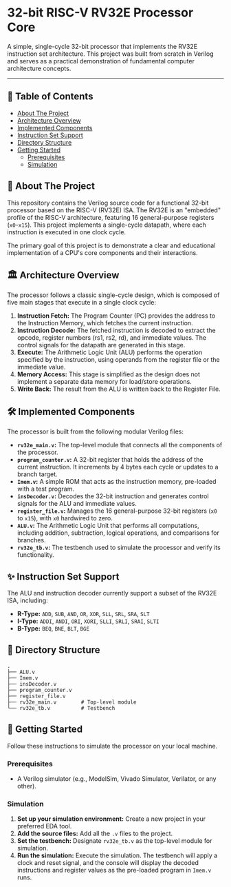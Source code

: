 # 32-bit RISC-V RV32E Processor Core

A simple, single-cycle 32-bit processor that implements the RV32E instruction set architecture. This project was built from scratch in Verilog and serves as a practical demonstration of fundamental computer architecture concepts.

---

## 📖 Table of Contents

* [About The Project](#about-the-project)
* [Architecture Overview](#architecture-overview)
* [Implemented Components](#implemented-components)
* [Instruction Set Support](#instruction-set-support)
* [Directory Structure](#directory-structure)
* [Getting Started](#getting-started)
    * [Prerequisites](#prerequisites)
    * [Simulation](#simulation)

## 🎯 About The Project

This repository contains the Verilog source code for a functional 32-bit processor based on the RISC-V (RV32E) ISA. The RV32E is an "embedded" profile of the RISC-V architecture, featuring 16 general-purpose registers (`x0`-`x15`). This project implements a single-cycle datapath, where each instruction is executed in one clock cycle.

The primary goal of this project is to demonstrate a clear and educational implementation of a CPU's core components and their interactions.

## 🏛️ Architecture Overview

The processor follows a classic single-cycle design, which is composed of five main stages that execute in a single clock cycle:

1.  **Instruction Fetch:** The Program Counter (PC) provides the address to the Instruction Memory, which fetches the current instruction.
2.  **Instruction Decode:** The fetched instruction is decoded to extract the opcode, register numbers (rs1, rs2, rd), and immediate values. The control signals for the datapath are generated in this stage.
3.  **Execute:** The Arithmetic Logic Unit (ALU) performs the operation specified by the instruction, using operands from the register file or the immediate value.
4.  **Memory Access:** This stage is simplified as the design does not implement a separate data memory for load/store operations.
5.  **Write Back:** The result from the ALU is written back to the Register File.



## 🛠️ Implemented Components

The processor is built from the following modular Verilog files:

* **`rv32e_main.v`:** The top-level module that connects all the components of the processor.
* **`program_counter.v`:** A 32-bit register that holds the address of the current instruction. It increments by 4 bytes each cycle or updates to a branch target.
* **`Imem.v`:** A simple ROM that acts as the instruction memory, pre-loaded with a test program.
* **`insDecoder.v`:** Decodes the 32-bit instruction and generates control signals for the ALU and immediate values.
* **`register_file.v`:** Manages the 16 general-purpose 32-bit registers (`x0` to `x15`), with `x0` hardwired to zero.
* **`ALU.v`:** The Arithmetic Logic Unit that performs all computations, including addition, subtraction, logical operations, and comparisons for branches.
* **`rv32e_tb.v`:** The testbench used to simulate the processor and verify its functionality.

## ✨ Instruction Set Support

The ALU and instruction decoder currently support a subset of the RV32E ISA, including:

* **R-Type:** `ADD`, `SUB`, `AND`, `OR`, `XOR`, `SLL`, `SRL`, `SRA`, `SLT`
* **I-Type:** `ADDI`, `ANDI`, `ORI`, `XORI`, `SLLI`, `SRLI`, `SRAI`, `SLTI`
* **B-Type:** `BEQ`, `BNE`, `BLT`, `BGE`

## 📁 Directory Structure

```
.
├── ALU.v
├── Imem.v
├── insDecoder.v
├── program_counter.v
├── register_file.v
├── rv32e_main.v        # Top-level module
└── rv32e_tb.v          # Testbench
```

## 🚀 Getting Started

Follow these instructions to simulate the processor on your local machine.

### Prerequisites

* A Verilog simulator (e.g., ModelSim, Vivado Simulator, Verilator, or any other).

### Simulation

1.  **Set up your simulation environment:** Create a new project in your preferred EDA tool.
2.  **Add the source files:** Add all the `.v` files to the project.
3.  **Set the testbench:** Designate `rv32e_tb.v` as the top-level module for simulation.
4.  **Run the simulation:** Execute the simulation. The testbench will apply a clock and reset signal, and the console will display the decoded instructions and register values as the pre-loaded program in `Imem.v` runs.
